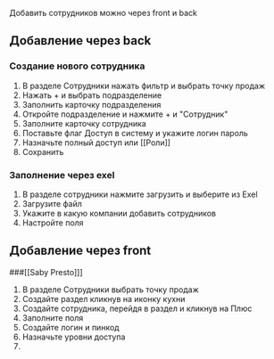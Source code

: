 Добавить сотрудников можно через front и back

## Добавление через back
### Создание нового сотрудника
1. В разделе Сотрудники нажать фильтр и выбрать точку продаж
2. Нажать + и выбрать подразделение
3. Заполнить карточку подразделения
4. Откройте подразделение и нажмите + и "Сотрудник"
5. Заполните карточку сотрудника
6. Поставьте флаг Доступ в систему и укажите логин пароль
7. Назначьте полный доступ или [[Роли]]
8. Сохранить

### Заполнение через exel
1. В разделе сотрудники нажмите загрузить и выберите из Exel 
2. Загрузите файл
3. Укажите в какую компании добавить сотрудников
4. Настройте поля





## Добавление через front

###[[Saby Presto]]]
1. В разделе Сотрудники выбрать точку продаж
2. Создайте раздел кликнув на иконку кухни
3. Создайте сотрудника, перейдя в раздел и кликнув на Плюс
4. Заполните поля 
5. Создайте логин и пинкод
6. Назначьте уровни доступа
7. 